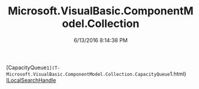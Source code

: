 ﻿---
title: Microsoft.VisualBasic.ComponentModel.Collection
date: 6/13/2016 8:14:38 PM
---

[CapacityQueue`1](T-Microsoft.VisualBasic.ComponentModel.Collection.CapacityQueue`1.html)
[ILocalSearchHandle](T-Microsoft.VisualBasic.ComponentModel.Collection.ILocalSearchHandle.html)
